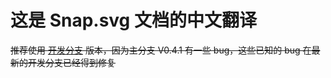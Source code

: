 # 这是 Snap.svg 文档的中文翻译   

<del>推荐使用 [开发分支](https://github.com/adobe-webplatform/Snap.svg/tree/dev "开发分支") 版本，因为主分支 V0.4.1 有一些 bug，这些已知的 bug 在最新的开发分支已经得到修复</del>
